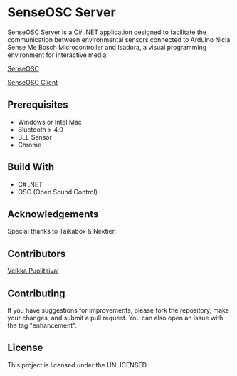# SenseOSC Server

SenseOSC Server is a C# .NET application designed to facilitate the communication between environmental sensors connected to Arduino Nicla Sense Me Bosch Microcontroller and Isadora, a visual programming environment for interactive media.

[SenseOSC](https://github.com/veikka-p/senseosc)

[SenseOSC Client](https://github.com/veikka-p/senseosc-client)

## Prerequisites

- Windows or Intel Mac
- Bluetooth > 4.0
- BLE Sensor
- Chrome

## Build With

- C# .NET
- OSC (Open Sound Control)

## Acknowledgements

Special thanks to Taikabox & Nextier.

## Contributors

[Veikka Puolitaival](https://github.com/veikka-p/)

## Contributing

If you have suggestions for improvements, please fork the repository, make your changes, and submit a pull request. You can also open an issue with the tag "enhancement".

## License

This project is licensed under the UNLICENSED.
